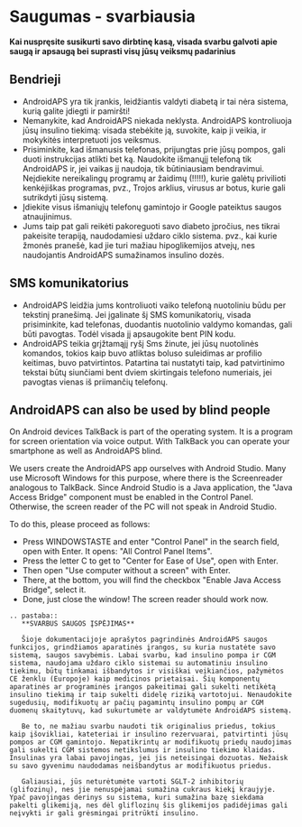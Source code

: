 # Saugumas - svarbiausia

**Kai nuspręsite susikurti savo dirbtinę kasą, visada svarbu galvoti apie saugą ir apsaugą bei suprasti visų jūsų veiksmų padarinius**

## Bendrieji

- AndroidAPS yra tik įrankis, leidžiantis valdyti diabetą ir tai nėra sistema, kurią galite įdiegti ir pamiršti!
- Nemanykite, kad AndroidAPS niekada neklysta. AndroidAPS kontroliuoja jūsų insulino tiekimą: visada stebėkite ją, suvokite, kaip ji veikia, ir mokykitės interpretuoti jos veiksmus.
- Prisiminkite, kad išmanusis telefonas, prijungtas prie jūsų pompos, gali duoti instrukcijas atlikti bet ką. Naudokite išmanųjį telefoną tik AndroidAPS ir, jei vaikas jį naudoja, tik būtiniausiam bendravimui. Neįdiekite nereikalingų programų ar žaidimų (!!!!!), kurie galėtų privilioti kenkėjiškas programas, pvz., Trojos arklius, virusus ar botus, kurie gali sutrikdyti jūsų sistemą.
- Įdiekite visus išmaniųjų telefonų gamintojo ir Google pateiktus saugos atnaujinimus.
- Jums taip pat gali reikėti pakoreguoti savo diabeto įpročius, nes tikrai pakeisite terapiją, naudodamiesi uždaro ciklo sistema. pvz.,  kai kurie žmonės pranešė, kad jie turi mažiau hipoglikemijos atvejų, nes naudojantis AndroidAPS sumažinamos insulino dozės.

## SMS komunikatorius

- AndroidAPS leidžia jums kontroliuoti vaiko telefoną nuotoliniu būdu per tekstinį pranešimą. Jei įgalinate šį SMS komunikatorių, visada prisiminkite, kad telefonas, duodantis nuotolinio valdymo komandas, gali būti pavogtas. Todėl visada jį apsaugokite bent PIN kodu.
- AndroidAPS teikia grįžtamąjį ryšį Sms žinute, jei jūsų nuotolinės komandos, tokios kaip buvo atliktas boluso suleidimas ar profilio keitimas, buvo patvirtintos. Patartina tai nustatyti taip, kad patvirtinimo tekstai būtų siunčiami bent dviem skirtingais telefono numeriais, jei pavogtas vienas iš priimančių telefonų.

## AndroidAPS can also be used by blind people

On Android devices TalkBack is part of the operating system. It is a program for screen orientation via voice output. With TalkBack you can operate your smartphone as well as AndroidAPS blind.

We users create the AndroidAPS app ourselves with Android Studio. Many use Microsoft Windows for this purpose, where there is the Screenreader analogous to TalkBack. Since Android Studio is a Java application, the "Java Access Bridge" component must be enabled in the Control Panel. Otherwise, the screen reader of the PC will not speak in Android Studio.

To do this, please proceed as follows:

- Press WINDOWSTASTE and enter "Control Panel" in the search field, open with Enter. It opens: "All Control Panel Items".
- Press the letter C to get to "Center for Ease of Use", open with Enter.
- Then open "Use computer without a screen" with Enter.
- There, at the bottom, you will find the checkbox "Enable Java Access Bridge", select it.
- Done, just close the window! The screen reader should work now.

```{eval-rst}
.. pastaba::
   **SVARBUS SAUGOS ĮSPĖJIMAS**

   Šioje dokumentacijoje aprašytos pagrindinės AndroidAPS saugos funkcijos, grindžiamos aparatinės įrangos, su kuria nustatėte savo sistemą, saugos savybėmis. Labai svarbu, kad insulino pompa ir CGM sistema, naudojama uždaro ciklo sistemai su automatiniu insulino tiekimu, būtų tinkamai išbandytos ir visiškai veikiančios, pažymėtos CE ženklu (Europoje) kaip medicinos prietaisai. Šių komponentų aparatinės ar programinės įrangos pakeitimai gali sukelti netikėtą insulino tiekimą ir taip sukelti didelę riziką vartotojui. Nenaudokite sugedusių, modifikuotų ar pačių pagamintų insulino pompų ar CGM duomenų skaitytuvų, kad sukurtumėte ar valdytumėte AndroidAPS sistemą.

   Be to, ne mažiau svarbu naudoti tik originalius priedus, tokius kaip įšovikliai, kateteriai ir insulino rezervuarai, patvirtinti jūsų pompos ar CGM gamintojo. Nepatikrintų ar modifikuotų priedų naudojimas gali sukelti CGM sistemos netikslumus ir insulino tiekimo klaidas. Insulinas yra labai pavojingas, jei jis neteisingai dozuotas. Nežaisk su savo gyvenimu naudodamas neišbandytus ar modifikuotus priedus.

   Galiausiai, jūs neturėtumėte vartoti SGLT-2 inhibitorių (glifozinų), nes jie nenuspėjamai sumažina cukraus kiekį kraujyje.  Ypač pavojingas derinys su sistema, kuri sumažina bazę siekdama pakelti glikemiją, nes dėl gliflozinų šis glikemijos padidėjimas gali neįvykti ir gali grėsmingai pritrūkti insulino.
```
